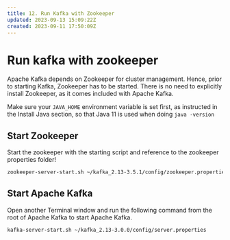 ```yaml
---
title: 12. Run Kafka with Zookeeper
updated: 2023-09-13 15:09:22Z
created: 2023-09-11 17:50:09Z
---
```


# Run kafka with zookeeper

Apache Kafka depends on Zookeeper for cluster management. Hence, prior to starting Kafka, Zookeeper has to be started. There is no need to explicitly install Zookeeper, as it comes included with Apache Kafka.

Make sure your `JAVA_HOME` environment variable is set first, as instructed in the Install Java section, so that Java 11 is used when doing `java -version`

## Start Zookeeper

Start the zookeeper with the starting script and reference to the zookeeper properties folder!

```bash
zookeeper-server-start.sh ~/kafka_2.13-3.5.1/config/zookeeper.properties
```

## Start Apache Kafka

Open another Terminal window and run the following command from the root of Apache Kafka to start Apache Kafka.

```bash
kafka-server-start.sh ~/kafka_2.13-3.0.0/config/server.properties
```
